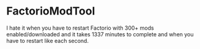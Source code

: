 # FactorioModTool
 I hate it when you have to restart Factorio with 300+ mods enabled/downloaded and it takes 1337 minutes to complete and when you have to restart like each second.
